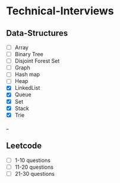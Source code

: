 # Technical-Interviews

## Data-Structures
- [ ] Array
- [ ] Binary Tree
- [ ] Disjoint Forest Set
- [ ] Graph
- [ ] Hash map
- [ ] Heap
- [X] LinkedList
- [x] Queue
- [x] Set
- [x] Stack
- [x] Trie

_

## Leetcode
- [ ] 1-10 questions
- [ ] 11-20 questions
- [ ] 21-30 questions
